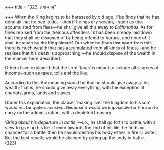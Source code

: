 +++
title = "323 दत्त्वा धनम्"

+++
When the King begins to be harassed by old age, if be finds that he has
done all that he bad to do,—then if he has any wealth,—such as that
accumulated from fines—he shall give all this away to *Brāhmaṇas*. As
for fines realised from the ‘heinous offenders,’ it has been already
laid down that they shall be disposed of by being offered to Varuṇa, and
none of it shall be taken by the King himself. But when he finds that
apart from this there is much wealth that has accumulated from all kinds
of fines,—and he realises that his death is approaching,—he should
dispose of the wealth in the manner here described.

Others have explained that the term ‘*fines*’ is meant to include all
sources of income—such as taxes, tolls and the like.

According to this the meaning would be that he should give away all his
wealth; that is, he should give away everything, with the exception of
chariots, arms, lands and slaves.

Under this explanation, the clause, ‘making over the kingdom to his son’
would not be quite consistent Because it would be impossible for the son
to carry on the administration, with a depleted treasury.

‘*Bring about his departure in battle*,’—*i.e*., he shall go forth to
battle, with a view to give up his life. If even towards the end of his
life, he finds no chances for a battle, then he should destroy his body
either in fire or water. But the best results would be attained by
giving up the body in battle.—(323)



